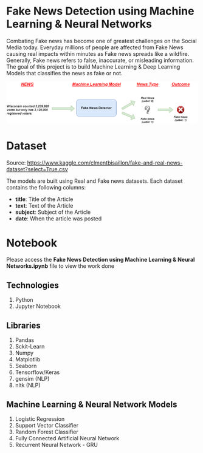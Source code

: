 ﻿# Fake News Detection using Machine Learning & Neural Networks 

Combating Fake news has become one of greatest challenges on the Social Media today. Everyday millions of people are affected from Fake News causing real impacts within minutes as Fake news spreads like a wildfire. Generally, Fake news refers to false, inaccurate, or misleading information. The  goal of this project is to build Machine Learning & Deep Learning Models that classifies the news as fake or not. 

![alt text](https://github.com/sehgalromal/fake-news-detection/blob/main/Fake%20News.png)


# Dataset

Source: https://www.kaggle.com/clmentbisaillon/fake-and-real-news-dataset?select=True.csv

The models are built using Real and Fake news datasets. Each dataset contains the following columns:

 - **title**: Title of the Article 
 - **text**:  Text of the Article 
 - **subject**: Subject of the Article 
 - **date**:  When the article was posted 

# Notebook 

Please access the **Fake News Detection using Machine Learning & Neural Networks.ipynb** file to view the work done 

## Technologies 

 1. Python
 2. Jupyter Notebook 

## Libraries

1. Pandas 
2. Sckit-Learn
3. Numpy
4. Matplotlib
5. Seaborn
6. Tensorflow/Keras
7. gensim (NLP) 
8. nltk (NLP)

## Machine Learning & Neural Network Models

1. Logistic Regression 
2. Support Vector Classifier 
3. Random Forest Classifier 
4. Fully Connected Artificial Neural Network 
5. Recurrent Neural Network - GRU 

